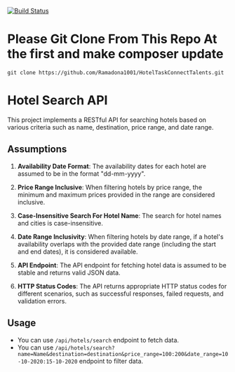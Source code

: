 [![Build Status](https://travis-ci.com/github/Ramadona1001/HotelTaskConnectTalents.svg?branch=main)](https://travis-ci.com/hithub/Ramadona1001/HotelTaskConnectTalents)

# Please Git Clone From This Repo At the first and make composer update
`git clone https://github.com/Ramadona1001/HotelTaskConnectTalents.git`

# Hotel Search API

This project implements a RESTful API for searching hotels based on various criteria such as name, destination, price range, and date range.

## Assumptions

1. **Availability Date Format**: The availability dates for each hotel are assumed to be in the format "dd-mm-yyyy".

2. **Price Range Inclusive**: When filtering hotels by price range, the minimum and maximum prices provided in the range are considered inclusive.

3. **Case-Insensitive Search For Hotel Name**: The search for hotel names and cities is case-insensitive.

4. **Date Range Inclusivity**: When filtering hotels by date range, if a hotel's availability overlaps with the provided date range (including the start and end dates), it is considered available.

5. **API Endpoint**: The API endpoint for fetching hotel data is assumed to be stable and returns valid JSON data.

6. **HTTP Status Codes**: The API returns appropriate HTTP status codes for different scenarios, such as successful responses, failed requests, and validation errors.

## Usage

- You can use `/api/hotels/search` endpoint to fetch data.
- You can use `/api/hotels/search?name=Name&destination=destination&price_range=100:200&date_range=10-10-2020:15-10-2020` endpoint to filter data.

